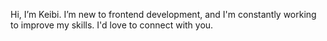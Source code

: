  Hi, I’m Keibi. 
 I’m new to frontend development, and I'm constantly working to improve my skills. I'd love to connect with you.

<!---
keibibev/keibibev is a ✨ special ✨ repository because its `README.md` (this file) appears on your GitHub profile.
You can click the Preview link to take a look at your changes.
--->
